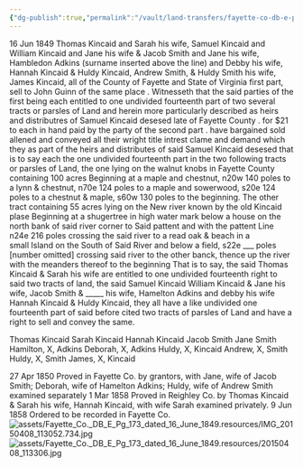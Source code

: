 ```yaml
---
{"dg-publish":true,"permalink":"/vault/land-transfers/fayette-co-db-e-pg-173-dated-16-june-1849-to-john-gwinn/","tags":["William-Kincaid","Samuel-Kincaid","Jane-Kincaid","john-gwinn","Thomas-Kincaid","fayette"]}
---
```


16 Jun 1849
Thomas Kincaid and Sarah his wife, Samuel Kincaid and William Kincaid and Jane his wife & Jacob Smith and Jane his wife, Hambledon Adkins (surname inserted above the line) and Debby his wife, Hannah Kincaid & Huldy Kincaid, Andrew Smith, & Huldy Smith his wife, James Kincaid, all of the County of Fayette and State of Virginia first part, sell to John Guinn of the same place . Witnesseth that the said parties of the first being each entitled to one undivided fourteenth part of two several tracts or parsles of Land and herein more particularly described as heirs and distributres of Samuel Kincaid desesed late of Fayette County . for $21 to each in hand paid by the party of the second part . have bargained sold allened and conveyed all their wright title intrest clame and demand which they as part of the heirs and distributes of said Samuel Kincaid desesed that is to say each the one undivided fourteenth part in the two following tracts or parsles of Land, the one lying on the walnut knobs in Fayette County containing 100 acres Beginning at a maple and chestnut, n20w 140 poles to a lynn & chestnut, n70e 124 poles to a maple and sowerwood, s20e 124 poles to a chestnut & maple, s60w 130 poles to the beginning. The other tract containing 55 acres lying on the New river known by the old Kincaid plase Beginning at a shugertree in high water mark below a house on the north bank of said river corner to Said pattent and with the pattent Line n24e 216 poles crossing the said river to a read oak & beach in a small Island on the South of Said River and below a field, s22e \_\_\_ poles \[number omitted\] crossing said river to the other banck, thence up the river with the meanders thereof to the beginning That is to say, the said Thomas Kincaid & Sarah his wife are entitled to one undivided fourteenth right to said two tracts of land, the said Samuel Kincaid William Kincaid & Jane his wife, Jacob Smith & \_\_\_\_\_ his wife, Hamelton Adkins and debby his wife Hannah Kincaid & Huldy Kincaid, they all have a like undivided one fourteenth part of said before cited two tracts of parsles of Land and have a right to sell and convey the same.

Thomas Kincaid
Sarah Kincaid
Hannah Kincaid
Jacob Smith
Jane Smith
Hamilton, X,
Adkins
Deborah, X,
Adkins
Huldy, X,
Kincaid
Andrew, X, Smith
Huldy, X, Smith
James, X,
Kincaid

27 Apr 1850 Proved in Fayette Co. by grantors, with Jane, wife of Jacob
Smith; Deborah, wife of Hamelton Adkins; Huldy, wife of Andrew Smith
examined separately
1 Mar 1858 Proved in Reighley Co. by Thomas Kincaid & Sarah his wife,
Hannah Kincaid, with wife Sarah examined privately.
9 Jun 1858 Ordered to be recorded in Fayette Co.
![assets/Fayette_Co._DB_E_Pg_173_dated_16_June_1849.resources/IMG_20150408_113052.734.jpg](/img/user/assets/Fayette_Co._DB_E_Pg_173_dated_16_June_1849.resources/IMG_20150408_113052.734.jpg)![assets/Fayette_Co._DB_E_Pg_173_dated_16_June_1849.resources/20150408_113306.jpg](/img/user/assets/Fayette_Co._DB_E_Pg_173_dated_16_June_1849.resources/20150408_113306.jpg)
